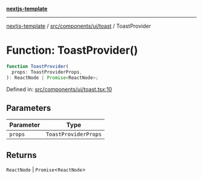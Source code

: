 [**nextjs-template**](README.md)

---

[nextjs-template](README.md) / [src/components/ui/toast](src.components.ui.toast.md) / ToastProvider

# Function: ToastProvider()

```ts
function ToastProvider(
  props: ToastProviderProps,
): ReactNode | Promise<ReactNode>;
```

Defined in: [src/components/ui/toast.tsx:10](https://github.com/mariolim96/Easy-Check-In/blob/e840a4393cceae48bed5204292fc61d73f9f5dbb/src/components/ui/toast.tsx#L10)

## Parameters

| Parameter | Type                 |
| --------- | -------------------- |
| `props`   | `ToastProviderProps` |

## Returns

`ReactNode` \| `Promise`\<`ReactNode`\>
